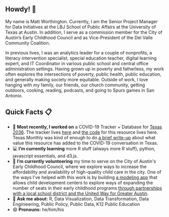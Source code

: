## Howdy! 👋

My name is Matt Worthington. Currently, I am the Senior Project Manager for Data Initiatives at the LBJ School of Public Affairs at the University of Texas at Austin. In addition, I serve as a commission member for the City of Austin’s Early Childhood Council and as Vice-President of the Del Valle Community Coalition.

In previous lives, I was an analytics leader for a couple of nonprofits, a literacy intervention specialist, special education teacher, digital learning expert, and IT Coordinator in various public school and central office administration settings. Having grown up in poverty and fatherless, my work often explores the intersections of poverty, public health, public education, and generally making society more equitable. Outside of work, I love hanging with my family, our friends, our church community, getting outdoors, cooking, reading, podcasts, and going to Spurs games in San Antonio.

## Quick Facts 📋

- 🔭 **Most recently, I worked on** a COVID-19 Tracker + Database for [Texas 2036](https://github.com/texas-2036). The tracker lives [here](https://texas2036.shinyapps.io/covid_tracker/) and [the code](https://github.com/texas-2036/covid_tracker) for this resource lives here. Texas Monthly was kind of enough to do [a brief write-up](https://www.texasmonthly.com/news/new-texas-covid-19-tracker/) about what value this resource has added to the COVID-19 conversation in Texas.
- 💻 **I’m currently learning** more R stuff (always more R stuff), python, javascript essentials, and d3.js.
- 🌱 **I’m currently volunteering** my time to serve on the City of Austin's Early Childhood Council, where we explore ways to increase the affordability and availability of high-quality child care in the city. One of the ways I've helped with this work is by building [a modeling app](https://mrworthington.shinyapps.io/Funding_Tool/) that allows child development centers to explore ways of expanding the number of seats in their early childhood programs [through partnerships with a local school district and the United Way for Greater Austin](https://www.statesman.com/news/20190324/austin-district-united-way-will-pair-up-to-expand-pre-k-push).
- 💬 **Ask me about:** R, Data Visualization, Data Transformation, Data Enginieering, Public Policy, Public Data, K12 Public Education
- 😄 **Pronouns:** he/him/his
